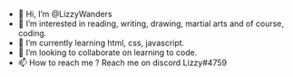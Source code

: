 - 👋 Hi, I’m @LizzyWanders
- 👀 I’m interested in reading, writing, drawing, martial arts and of course, coding.
- 🌱 I’m currently learning html, css, javascript.
- 💞️ I’m looking to collaborate on learning to code.
- 📫 How to reach me ? Reach me on discord Lizzy#4759
